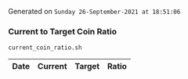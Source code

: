Generated on `Sunday 26-September-2021 at 18:51:06`

### Current to Target Coin Ratio
`current_coin_ratio.sh`

Date|Current|Target|Ratio
---|---|---|---
